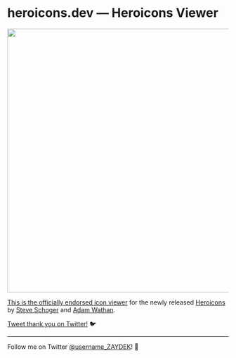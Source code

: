 # heroicons.dev — Heroicons Viewer

<div align="center">
	<img src="https://heroicons.dev/social.png" width="600" />
</div>

[This is the officially endorsed icon viewer](https://github.com/refactoringui/heroicons/commit/86bacc7c2b9b6ccacbd0f585ee7fcbf80bab9f5a) for the newly released [Heroicons](https://github.com/refactoringui/heroicons) by [Steve Schoger](https://twitter.com/steveschoger) and [Adam Wathan](https://twitter.com/adamwathan).

[Tweet thank you on Twitter!](https://twitter.com/intent/tweet?text=Thanks%20@steveschoger,%20@adamwathan,%20and%20@username_ZAYDEK%20for%20Heroicons!%20%F0%9F%A4%A9&url=https://heroicons.dev) 🐦

---

Follow me on Twitter [@username_ZAYDEK](https://twitter.com/username_ZAYDEK)! 🖖
